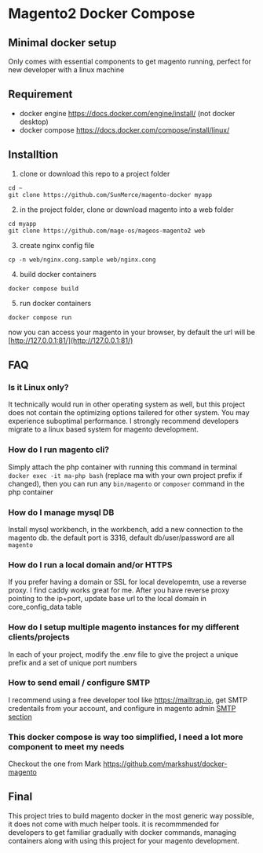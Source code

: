 # Magento2 Docker Compose
## Minimal docker setup
Only comes with essential components to get magento running, perfect for new developer with a linux machine

## Requirement
* docker engine https://docs.docker.com/engine/install/ (not docker desktop)
* docker compose https://docs.docker.com/compose/install/linux/

## Installtion
1. clone or download this repo to a project folder
```
cd ~
git clone https://github.com/SunMerce/magento-docker myapp
```
2. in the project folder, clone or download magento into a web folder
```
cd myapp
git clone https://github.com/mage-os/mageos-magento2 web
```
3. create nginx config file
```
cp -n web/nginx.cong.sample web/nginx.cong
```
4. build docker containers
```
docker compose build
```
5. run docker containers
```
docker compose run
```

now you can access your magento in your browser, by default the url will be [http://127.0.0.1:81/](http://127.0.0.1:81/)

## FAQ
### Is it Linux only?
It technically would run in other operating system as well, but this project does not contain the optimizing options tailered for other system. You may experience suboptimal performance. I strongly recommend developers migrate to a linux based system for magento development.
### How do I run magento cli?
Simply attach the php container with running this command in terminal `docker exec -it ma-php bash` (replace ma with your own project prefix if changed), then you can run any `bin/magento` or `composer` command in the php container
### How do I manage mysql DB
Install mysql workbench, in the workbench, add a new connection to the magento db. the default port is 3316, default db/user/password are all `magento`
### How do I run a local domain and/or HTTPS
If you prefer having a domain or SSL for local developemtn, use a reverse proxy. I find caddy works great for me.
After you have reverse proxy pointing to the ip+port, update base url to the local domain in core_config_data table
### How do I setup multiple magento instances for my different clients/projects
In each of your project, modify the .env file to give the project a unique prefix and a set of unique port numbers
### How to send email / configure SMTP
I recommend using a free developer tool like https://mailtrap.io, get SMTP credentails from your account, and configure in magento admin [SMTP section](https://experienceleague.adobe.com/en/docs/commerce-admin/systems/communications/email-communications)
### This docker compose is way too simplified, I need a lot more component to meet my needs
Checkout the one from Mark https://github.com/markshust/docker-magento

## Final
This project tries to build magento docker in the most generic way possible, it does not come with much helper tools. it is recommmended for developers to get familiar gradually with docker commands, managing containers along with using this project for your magento development.
